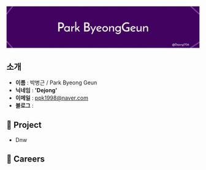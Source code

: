 <img src = "./bk_bg.png">

## **소개**
- **이름** : 박병근 / Park Byeong Geun
- **닉네임** : **'Dejong'**
- **이메일** : ppk1998@naver.com
- **블로그** : 

## **👤 Project**
- Dnw

## **📖 Careers**



